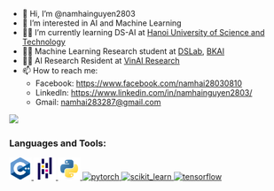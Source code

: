 - 👋 Hi, I’m @namhainguyen2803
- 👀 I’m interested in AI and Machine Learning
- 👨‍🎓 I’m currently learning DS-AI at [Hanoi University of Science and Technology](https://hust.edu.vn)
- 👨‍💻 Machine Learning Research student at [DSLab](http://ds.soict.hust.edu.vn), [BKAI](https://bkai.ai)
- 👨‍💻 AI Research Resident at [VinAI Research](https://www.vinai.io)
- 📫 How to reach me:
  - Facebook: https://www.facebook.com/namhai28030810
  - LinkedIn: https://www.linkedin.com/in/namhainguyen2803/
  - Gmail: namhai283287@gmail.com

<img src="https://github-readme-stats-sigma-five.vercel.app/api?username=namhainguyen2803&&show_icons=true&title_color=ffffff&icon_color=bb2acf&text_color=daf7dc&bg_color=151515">

<h3 align="left">Languages and Tools:</h3>
<p align="left"> <a href="https://www.w3schools.com/cpp/" target="_blank" rel="noreferrer"> 
  <img src="https://raw.githubusercontent.com/devicons/devicon/master/icons/cplusplus/cplusplus-original.svg" alt="cplusplus" width="40" height="40"/> </a> 
  <a href="https://pandas.pydata.org/" target="_blank" rel="noreferrer"> 
    <img src="https://raw.githubusercontent.com/devicons/devicon/2ae2a900d2f041da66e950e4d48052658d850630/icons/pandas/pandas-original.svg" alt="pandas" width="40" height="40"/> </a> 
  <a href="https://www.python.org" target="_blank" rel="noreferrer"> 
    <img src="https://raw.githubusercontent.com/devicons/devicon/master/icons/python/python-original.svg" alt="python" width="40" height="40"/> </a> 
  <a href="https://pytorch.org/" target="_blank" rel="noreferrer"> 
    <img src="https://www.vectorlogo.zone/logos/pytorch/pytorch-icon.svg" alt="pytorch" width="40" height="40"/> </a> 
  <a href="https://scikit-learn.org/" target="_blank" rel="noreferrer"> 
    <img src="https://upload.wikimedia.org/wikipedia/commons/0/05/Scikit_learn_logo_small.svg" alt="scikit_learn" width="40" height="40"/> </a> 
  <a href="https://www.tensorflow.org" target="_blank" rel="noreferrer"> <img src="https://www.vectorlogo.zone/logos/tensorflow/tensorflow-icon.svg" alt="tensorflow" width="40" height="40"/> </a> </p>

